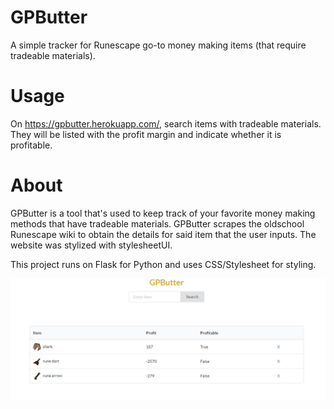 # GPButter
A simple tracker for Runescape go-to money making items (that require tradeable materials). 

# Usage
On https://gpbutter.herokuapp.com/, search items with tradeable materials. They will be listed with the profit margin and indicate whether it is profitable. 

# About
GPButter is a tool that's used to keep track of your favorite money making methods that have tradeable materials. GPButter scrapes the oldschool Runescape wiki to obtain the details for said item that the user inputs. The website was stylized with stylesheetUI.

This project runs on Flask for Python and uses CSS/Stylesheet for styling. 

<img src = "./static/GPButterPage.png">
